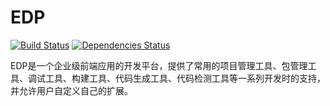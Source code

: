 EDP
==========

[![Build Status](https://travis-ci.org/ecomfe/edp-build.png?branch=master)](https://travis-ci.org/ecomfe/edp-build) [![Dependencies Status](https://david-dm.org/ecomfe/edp-build.png)](https://david-dm.org/ecomfe/edp-build)

EDP是一个企业级前端应用的开发平台，提供了常用的项目管理工具、包管理工具、调试工具、构建工具、代码生成工具、代码检测工具等一系列开发时的支持，并允许用户自定义自己的扩展。
